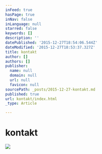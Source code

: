 ```yaml
---
inFeed: true
hasPage: true
inNav: false
inLanguage: null
starred: false
keywords: []
description: ''
datePublished: '2015-12-27T18:54:06.544Z'
dateModified: '2015-12-27T18:53:37.327Z'
title: kontakt
author: []
authors: []
publisher:
  name: null
  domain: null
  url: null
  favicon: null
sourcePath: _posts/2015-12-27-kontakt.md
published: true
url: kontakt/index.html
_type: Article

---
```

# kontakt
![](https://the-grid-user-content.s3-us-west-2.amazonaws.com/56347718-fb08-4924-955e-ebc5df582122.jpg)